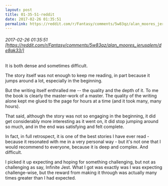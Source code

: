 ```yaml
---
layout: post
title: 01-35-51-reddit
date: 2017-02-26 01:35:51
permalink: https://reddit.com/r/Fantasy/comments/5w83qz/alan_moores_jerusalem/de8ak33/
---
```


###### 2017-02-26 01:35:51 [https://reddit.com/r/Fantasy/comments/5w83qz/alan_moores_jerusalem/de8ak33/]
It is both dense and sometimes difficult.

The story itself was not enough to keep me reading, in part because it jumps around a lot, especially in the beginning.

But the writing itself enthralled me -- the quality and the depth of it. To me the book is clearly the master-work of a master. The quality of the writing alone kept me glued to the page for hours at a time (and it took many, many hours).

That said, although the story was not so engaging in the beginning, it did get considerably more interesting as it went on, it did stop jumping around so much, and in the end was satisfying and felt complete.

In fact, in full retrospect, it is one of the best stories I have ever read - because it resonated with me in a very personal way - but it's not one that I would recommend to everyone, because it is deep and complex. And difficult.

I picked it up expecting and hoping for something challenging, but not as challenging as say, Infinite Jest. What I got was exactly was I was expecting challenge-wise, but the reward from making it through was actually many times greater than I had expected.

